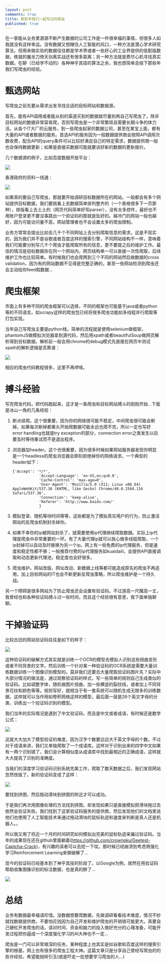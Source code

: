 ```yaml
---
layout: post
comments: true
title: 那些年我们一起写过的爬虫
published: true
---
```


在一家能从业务里源源不断产生数据的公司工作是一件很幸福的事情，但很多人如我就没有这样幸运。没有数据又想蹭住人工智能的风口，一种方法是潜心学术研究算法，但用来做实验的数据往往都是学术界或者一些好心的工业界提供的低配版数据，练就的屠龙刀倚天剑离实战还有很多距离；另一种方法就是费尽心机寻找真实数据。在聊（已经学不动的）各种神乎其技的算法之余，我也想简单总结下那些年我们写爬虫的经验。

# 甄选网站

写爬虫之前先要从需求出发寻找合适的目标网站和数据源。

首先，能有API调用或者能从别的渠道买到的数据就尽量别再自己写爬虫了。除非目标网站的数据非常容易爬，否则写爬虫是一个非常繁琐且需要长期斗争的体力活。从各个IT大厂的云服务，到一些爬虫起家的数据公司，甚至在某宝上面，都有大量的API或者数据的服务。首选API的服务因为一般数据提供商会按照API调用次数收费，配合API的query条件可以比较好满足自己的特定需求，数据提供商一般也会保持数据更新；如果是直接买数据可能就要谈好新的数据的更新报价。

几个数据源的例子，比如百度数据开放平台：

![](/images/202003/1.png)

香港政府的资料一线通：

![](/images/202003/2.png)
 
如果真的要自己写爬虫，那就要开始调研目标数据所在的网站。一般都会有多个网站提供目标数据，我们要挑看上去数据简单排列整齐的（一个表格很多下一页那种），排版看上去土土的（网页代码简单好写parser），没有太多控件，最好也不用账户登录更不要没事跳出一个验证码的那就是坠好的。越冷门的网站一般也越好，因为可能访问量不高，网站管理者也不会设置太多的爬虫限制。

业务方常常会提出比如去几千个不同网站上去分别爬取信息的需求。这是不现实的，因为我们并不是谷歌或者百度这样的搜索引擎，不同网站结构不一样，意味着我们可能要分别写几千个爬虫才能爬取所有的信息，更不要提之后的维护工作。最佳的情况是目标数据存在同一个网站内，网页结构单一可以直接一次性爬取，后续维护工作也比较简单。有时候我们也会爬两到三个不同的网站然后做数据的cross validation，因为有的网站数据不见得是完整正确的，甚至一些网站检测到爬虫还会主动给你feed假数据…

# 爬虫框架

市面上有多种不同的爬虫框架可以选择，不同的框架也可能基于java或者python等的不同语言。如scrapy这样的爬虫包已经将很多爬虫功能如多线程并行爬取等打包实现。

当年自己写爬虫主要是python栈，简单的流程就是使用selenium做框架，phantomJS做模拟浏览器拿到源代码，然后用xpath或者beautifulSoup做网页解析得到目标数据。解析前一般会用chrome的debug模式先直接在网页中测试xpath的解析逻辑是否靠谱：

![](/images/202003/3.png)

相应的爬虫代码教程很多，这里不再啰嗦。

# 搏斗经验


写完爬虫代码，把代码跑起来，这才是一条爬虫和目标网站搏斗的刚刚开始…下面是冰山一角的几条经验：

1. 断点续爬。这个很重要，因为你的网络很可能不稳定，中间爬虫很可能会断掉。如果每次断掉都重头开始爬数据可能永远也爬不完，所以一定也写好error handling也就是try exception的部分，connection error之类发生以后要及时等待重试而不是退出程序。

2. 浏览器加header。这个也很重要，因为很多时候如果网站服务器发现你明显是一个headless的爬虫浏览器会即刻拒绝掉你的网络请求。一个典型的header如下：

   ```
   {'Accept': '*/*',
               'Accept-Language': 'en-US,en;q=0.8',
               'Cache-Control': 'max-age=0',
               'User-Agent': 'Mozilla/5.0 (X11; Linux x86_64) AppleWebKit/537.36 (KHTML, like Gecko) Chrome/48.0.2564.116 Safari/537.36',
               'Connection': 'keep-alive',
               'Referer': 'http://www.baidu.com/'
               }

   ```
   
3. 模拟登录、随机等待时间等等，这些都是为了模拟真实用户的行为，防止激活网站的反爬虫机制封杀掉你。

4. 如果不幸你的ip被网站封杀了，就需要使用ip代理继续爬取数据。实际上ip代理是爬虫中非常重要的一环。有了大量代理ip就可以放心做多线程爬取，一个ip封掉可以自动及时替换为另一个ip。网上有一些免费的ip代理服务，但是速度和稳定性都不够；一般推荐付费的ip代理服务如kuaidaili，会提供API直接调取和动态更新代理池，稳定度也会好很多。

5. 爬虫维护。网站改版、网址改动、新数据上线等都可能造成原先的爬虫不再适用，加上目标网站的IT也会不断更新反爬虫策略，所以爬虫维护是一个持久战。

另一个障碍是很多网站为了防止爬虫还会设置有验证码。不过道高一尺魔高一丈，我曾经也和各种验证码搏斗过一些时间，而且这个经验很有意思，我下面单独聊聊。

# 干掉验证码

比较古旧的网站验证码往往是如下的样子：

![](/images/202003/4.jpg)

这种验证码的破解方式其实就是训练一个OCR的模型去模拟人识别这些扭曲变形或者不同背景的文字。然后训练一个针对某一种验证码的OCR系统是需要大量训练数据训练一个图像识别模型的。莫非我们还要去大量爬取验证码图片先？实际中大部分情况的做法是，通过观察验证码的样式，写一些简单的规则自己生成类似的验证码。比如调整字体，随机做图片扭曲，加一些横竖的裂纹线，或者加上不同背景花纹和颜色等等。规则写好，就相当于有一套系统可以随机生成无限多的训练数据，这样就可以当作用如卷积网络这样的模型，最后面一层是26个英文字母的分类，训练出一个验证码识别的模型。

我们当年的实际情况是遇到了中文验证码，而且是中文或者成语，有时候还是数学公式：

![](/images/202003/5.jpg)

这就大大加大了模型验证的难度，因为汉字个数要远远大于英文字母的个数。不过对于成语来讲，我们又单独爬取了一个成语库。这样对于识别出来的四字中文如果有一两个识别错了，我们会计算相似度从成语库中找到最相近的正确成语，这样就大大提高了识别的准确度。

当我们的深度学习验证码识别系统完美工作，爬取了数天数据之后，我们发现网站忽然改版了。新的验证码变成了这样：

![](/images/202003/6.png)

要找到拼图，然后拖动滑块到拼图的附近才可以成功。

于是我们再次用图像处理的方法找到拼图，却发现如果只是直接模拟把滑块拖过去依然会验证失败。我们找到了这家验证码服务的提供商，然后发现他们的文档里说他们也使用了人工智能技术来通过拖动滑块的鼠标轨迹和速度来判断是真人还是机器人。。

所以我又用了将近一个月的时间研究如何模拟出完美的鼠标轨迹来骗过验证码。当年的成果现在还在github里面躺着(https://github.com/crownpku/Geetest-Captcha-Crack)，有兴趣的读者可以去挖一下坟。那时候已经崩溃到考虑用强化学习Reinforcement Learning来做破解了…

现今的验证码已经基本到了神乎其技的阶段了。以Google为例，居然在用验证码帮助收集图像识别的标注数据，也是真的醉了…

![](/images/202003/7.png)

# 总结

业务有数据最幸福请珍惜。没数据想要爬数据，先做调研看看技术难度，情况不妙就找数据提供商，不要怕花钱因为自己开发和维护爬虫的开销很可能更大。真要自己硬杠开发爬虫的话，请对时间、资金和脑力的投入做好充分的心理准备，可能开发过程把你逼成一个深度强化学习的AI大神也不一定…

爬虫是一门可以非常艰深的任务，某种程度上也其实是如谷歌和百度这样的搜索引擎的根基，网上也有很多的爬虫工程大神。这篇文章只是分享自己曾经写爬虫的的些许经验，希望能抛砖引玉(或是吓走一批想要学习爬虫的人…)
